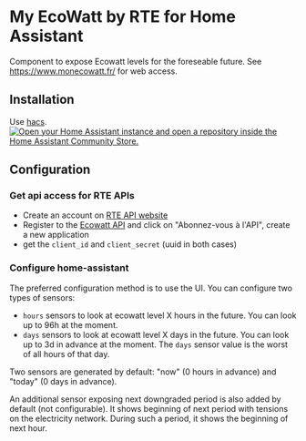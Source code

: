 # My EcoWatt by RTE for Home Assistant

Component to expose Ecowatt levels for the foreseable future. See https://www.monecowatt.fr/ for web access.

## Installation

Use [hacs](https://hacs.xyz/).
[![Open your Home Assistant instance and open a repository inside the Home Assistant Community Store.](https://my.home-assistant.io/badges/hacs_repository.svg)](https://my.home-assistant.io/redirect/hacs_repository/?owner=kamaradclimber&repository=rte-ecowatt&category=integration)

## Configuration

### Get api access for RTE APIs

- Create an account on [RTE API website](https://data.rte-france.com/web/guest)
- Register to the [Ecowatt API](https://data.rte-france.com/catalog/-/api/consumption/Ecowatt/v4.0) and click on "Abonnez-vous à l'API", create a new application
- get the `client_id` and `client_secret` (uuid in both cases)

### Configure home-assistant

The preferred configuration method is to use the UI.
You can configure two types of sensors:
- `hours` sensors to look at ecowatt level X hours in the future. You can look up to 96h at the moment.
- `days` sensors to look at ecowatt level X days in the future. You can look up to 3d in advance at the moment. The `days` sensor value is the worst of all hours of that day.

Two sensors are generated by default: "now" (0 hours in advance) and "today" (0 days in advance).

An additional sensor exposing next downgraded period is also added by default (not configurable). It shows beginning of next period with tensions on the electricity network. During such a period, it shows the beginning of next hour.
